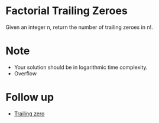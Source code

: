 # Factorial Trailing Zeroes

Given an integer n, return the number of trailing zeroes in n!.

# Note
* Your solution should be in logarithmic time complexity.
* Overflow

# Follow up
* [Trailing zero](http://en.wikipedia.org/wiki/Trailing_zero)
